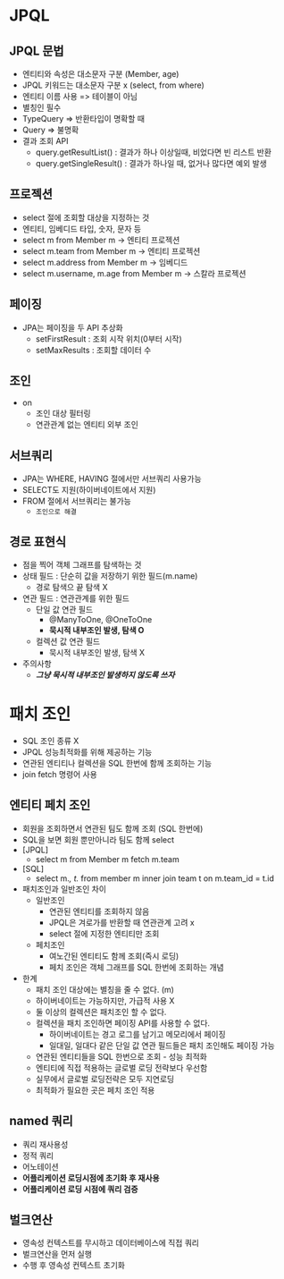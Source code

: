 # JPQL


## JPQL 문법
- 엔티티와 속성은 대소문자 구분 (Member, age)
- JPQL 키워드는 대소문자 구분 x (select, from where)
- 엔티티 이름 사용 => 테이블이 아님
- 별칭인 필수
- TypeQuery => 반환타입이 명확할 때
- Query => 불명확
- 결과 조회 API
  - query.getResultList() : 결과가 하나 이상일때, 비었다면 빈 리스트 반환
  - query.getSingleResult() : 결과가 하나일 때, 없거나 많다면 예외 발생

## 프로젝션
- select 절에 조회할 대상을 지정하는 것
- 엔티티, 임베디드 타입, 숫자, 문자 등
- select m from Member m -> 엔티티 프로젝션
- select m.team from Member m -> 엔티티 프로젝션
- select m.address from Member m -> 임베디드
- select m.username, m.age from Member m -> 스칼라 프로젝션

## 페이징
- JPA는 페이징을 두 API 추상화
  - setFirstResult : 조회 시작 위치(0부터 시작)
  - setMaxResults : 조회할 데이터 수 

## 조인
- on
  - 조인 대상 필터링
  - 연관관계 없는 엔티티 외부 조인

## 서브쿼리
- JPA는 WHERE, HAVING 절에서만 서브쿼리 사용가능
- SELECT도 지원(하이버네이트에서 지원)
- FROM 절에서 서브쿼리는 불가능
  - `조인으로 해결` 

## 경로 표현식
- 점을 찍어 객체 그래프를 탐색하는 것
- 상태 필드 : 단순히 값을 저장하기 위한 필드(m.name)
  - 경로 탐색으 끝 탐색 X
- 연관 필드 : 연관관계를 위한 필드
  - 단일 값 연관 필드
    - @ManyToOne, @OneToOne
    - **묵시적 내부조인 발생, 탐색 O**
  - 컬렉션 값 연관 필드
    - 묵시적 내부조인 발생, 탐색 X
- 주의사항 
  - **<i>그냥 묵시적 내부조인 발생하지 않도록 쓰자</i>**

# 패치 조인
- SQL 조인 종류 X
- JPQL 성능최적화를 위해 제공하는 기능
- 연관된 엔티티나 컬렉션을 SQL 한번에 함께 조회하는 기능
- join fetch 명령어 사용

## 엔티티 페치 조인
- 회원을 조회하면서 연관된 팀도 함께 조회 (SQL 한번에)
- SQL을 보면 회원 뿐만아니라 팀도 함께 select
- [JPQL]
  - select m from Member m fetch m.team
- [SQL]
  - select m.*, t.* from member m inner join team t on m.team_id = t.id
- 패치조인과 일반조인 차이
  - 일반조인
    - 연관된 엔티티를 조회하지 않음
    - JPQL은 겨로가를 반환할 때 연관관계 고려 x
    - select 절에 지정한 엔티티만 조회
  - 페치조인
    - 여노간된 엔티티도 함께 조회(즉시 로딩)
    - 페치 조인은 객체 그래프를 SQL 한번에 조회하는 개념  
- 한계
  - 패치 조인 대상에는 별칭을 줄 수 없다. (m)
  - 하이버네이트는 가능하지만, 가급적 사용 X
  - 둘 이상의 컬렉션은 패치조인 할 수 없다.
  - 컬렉션을 패치 조인하면 페이징 API를 사용할 수 없다.
    - 하이버네이트는 경고 로그를 남기고 메모리에서 페이징
    - 일대일, 일대다 같은 단일 값 연관 필드들은 패치 조인해도 페이징 가능
  - 연관된 엔티티들을 SQL 한번으로 조회 - 성능 최적화
  - 엔티티에 직접 적용하는 글로벌 로딩 전략보다 우선함
  - 실무에서 글로벌 로딩전략은 모두 지연로딩
  - 최적화가 필요한 곳은 페치 조인 적용 

## named 쿼리
- 쿼리 재사용성
- 정적 쿼리
- 어노테이션
- **어플리케이션 로딩시점에 초기화 후 재사용**
- **어플리케이션 로딩 시점에 쿼리 검증**

## 벌크연산
- 영속성 컨텍스트를 무시하고 데이터베이스에 직접 쿼리
- 벌크연산을 먼저 실행
- 수행 후 영속성 컨텍스트 초기화